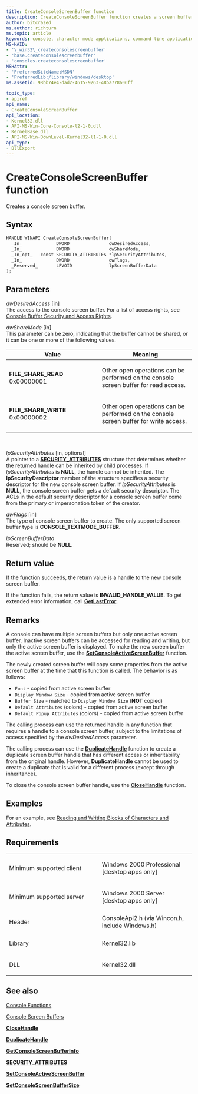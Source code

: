 ```yaml
---
title: CreateConsoleScreenBuffer function
description: CreateConsoleScreenBuffer function creates a screen buffer for the Windows Console.
author: bitcrazed
ms.author: richturn
ms.topic: article
keywords: console, character mode applications, command line applications, terminal applications, console api
MS-HAID:
- '\_win32\_createconsolescreenbuffer'
- 'base.createconsolescreenbuffer'
- 'consoles.createconsolescreenbuffer'
MSHAttr:
- 'PreferredSiteName:MSDN'
- 'PreferredLib:/library/windows/desktop'
ms.assetid: 98bb74e4-dad2-4615-9263-48ba778a06ff

topic_type:
- apiref
api_name:
- CreateConsoleScreenBuffer
api_location:
- Kernel32.dll
- API-MS-Win-Core-Console-l2-1-0.dll
- KernelBase.dll
- API-MS-Win-DownLevel-Kernel32-l1-1-0.dll
api_type:
- DllExport
---
```


# CreateConsoleScreenBuffer function


Creates a console screen buffer.

Syntax
------

```C
HANDLE WINAPI CreateConsoleScreenBuffer(
  _In_             DWORD               dwDesiredAccess,
  _In_             DWORD               dwShareMode,
  _In_opt_   const SECURITY_ATTRIBUTES *lpSecurityAttributes,
  _In_             DWORD               dwFlags,
  _Reserved_       LPVOID              lpScreenBufferData
);
```

Parameters
----------

*dwDesiredAccess* \[in\]  
The access to the console screen buffer. For a list of access rights, see [Console Buffer Security and Access Rights](console-buffer-security-and-access-rights.md).

*dwShareMode* \[in\]  
This parameter can be zero, indicating that the buffer cannot be shared, or it can be one or more of the following values.

<table>
<colgroup>
<col width="50%" />
<col width="50%" />
</colgroup>
<thead>
<tr class="header">
<th>Value</th>
<th>Meaning</th>
</tr>
</thead>
<tbody>
<tr class="odd">
<td><span id="FILE_SHARE_READ"></span><span id="file_share_read"></span>
<strong>FILE_SHARE_READ</strong>
0x00000001</td>
<td><p>Other open operations can be performed on the console screen buffer for read access.</p></td>
</tr>
<tr class="even">
<td><span id="FILE_SHARE_WRITE"></span><span id="file_share_write"></span>
<strong>FILE_SHARE_WRITE</strong>
0x00000002</td>
<td><p>Other open operations can be performed on the console screen buffer for write access.</p></td>
</tr>
</tbody>
</table>

 

*lpSecurityAttributes* \[in, optional\]  
A pointer to a [**SECURITY\_ATTRIBUTES**](https://msdn.microsoft.com/library/windows/desktop/aa379560) structure that determines whether the returned handle can be inherited by child processes. If *lpSecurityAttributes* is **NULL**, the handle cannot be inherited. The **lpSecurityDescriptor** member of the structure specifies a security descriptor for the new console screen buffer. If *lpSecurityAttributes* is **NULL**, the console screen buffer gets a default security descriptor. The ACLs in the default security descriptor for a console screen buffer come from the primary or impersonation token of the creator.

*dwFlags* \[in\]  
The type of console screen buffer to create. The only supported screen buffer type is **CONSOLE\_TEXTMODE\_BUFFER**.

*lpScreenBufferData*   
Reserved; should be **NULL**.

Return value
------------

If the function succeeds, the return value is a handle to the new console screen buffer.

If the function fails, the return value is **INVALID\_HANDLE\_VALUE**. To get extended error information, call [**GetLastError**](https://msdn.microsoft.com/library/windows/desktop/ms679360).

Remarks
-------

A console can have multiple screen buffers but only one active screen buffer. Inactive screen buffers can be accessed for reading and writing, but only the active screen buffer is displayed. To make the new screen buffer the active screen buffer, use the [**SetConsoleActiveScreenBuffer**](setconsoleactivescreenbuffer.md) function.

The newly created screen buffer will copy some properties from the active screen buffer at the time that this function is called. The behavior is as follows:
- `Font` - copied from active screen buffer
- `Display Window Size` - copied from active screen buffer
- `Buffer Size` - matched to `Display Window Size` (**NOT** copied)
- `Default Attributes` (colors) - copied from active screen buffer
- `Default Popup Attributes` (colors) - copied from active screen buffer

The calling process can use the returned handle in any function that requires a handle to a console screen buffer, subject to the limitations of access specified by the *dwDesiredAccess* parameter.

The calling process can use the [**DuplicateHandle**](https://msdn.microsoft.com/library/windows/desktop/ms724251) function to create a duplicate screen buffer handle that has different access or inheritability from the original handle. However, **DuplicateHandle** cannot be used to create a duplicate that is valid for a different process (except through inheritance).

To close the console screen buffer handle, use the [**CloseHandle**](https://msdn.microsoft.com/library/windows/desktop/ms724211) function.

Examples
--------

For an example, see [Reading and Writing Blocks of Characters and Attributes](reading-and-writing-blocks-of-characters-and-attributes.md).

Requirements
------------

<table>
<colgroup>
<col width="50%" />
<col width="50%" />
</colgroup>
<tbody>
<tr class="odd">
<td><p>Minimum supported client</p></td>
<td><p>Windows 2000 Professional [desktop apps only]</p></td>
</tr>
<tr class="even">
<td><p>Minimum supported server</p></td>
<td><p>Windows 2000 Server [desktop apps only]</p></td>
</tr>
<tr class="odd">
<td><p>Header</p></td>
<td>ConsoleApi2.h (via Wincon.h, include Windows.h)</td>
</tr>
<tr class="even">
<td><p>Library</p></td>
<td>Kernel32.lib</td>
</tr>
<tr class="odd">
<td><p>DLL</p></td>
<td>Kernel32.dll</td>
</tr>
<tr class="even">
</tr>
<tr class="odd">
</tr>
<tr class="even">
</tr>
</tbody>
</table>

## <span id="see_also"></span>See also


[Console Functions](console-functions.md)

[Console Screen Buffers](console-screen-buffers.md)

[**CloseHandle**](https://msdn.microsoft.com/library/windows/desktop/ms724211)

[**DuplicateHandle**](https://msdn.microsoft.com/library/windows/desktop/ms724251)

[**GetConsoleScreenBufferInfo**](getconsolescreenbufferinfo.md)

[**SECURITY\_ATTRIBUTES**](https://msdn.microsoft.com/library/windows/desktop/aa379560)

[**SetConsoleActiveScreenBuffer**](setconsoleactivescreenbuffer.md)

[**SetConsoleScreenBufferSize**](setconsolescreenbuffersize.md)

 

 





